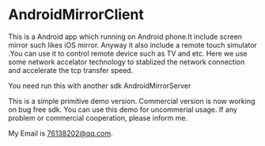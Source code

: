 # AndroidMirrorClient
This is a Android app which running on Android phone.It include screen mirror such likes iOS mirror. Anyway it also include a remote touch simulator .You can use it to control remote device such as TV and etc. Here we use some network accelator technology to stablized the network connection and accelerate the tcp transfer speed. 

You need run this with another sdk AndroidMirrorServer

This is a simple primitive demo version. Commercial version is now working on bug free sdk. You can use this demo for uncommerial usage. If any problem or commercial cooperation, please inform me.

My Email is 76138202@qq.com.
